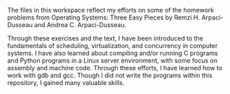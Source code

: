 The files in this workspace reflect my efforts on some of the homework problems from Operating Systems: Three Easy Pieces by Remzi H. Arpaci-Dusseau and Andrea C. Arpaci-Dusseau.

Through these exercises and the text, I have been introduced to the fundamentals of scheduling, virtualization, and concurrency in computer systems.
I have also learned about compiling and/or running C programs and Python programs in a Linux server environment, with some focus on assembly and machine code.
Through these efforts, I have learned how to work with gdb and gcc. Though I did not write the programs within this repository, I gained many valuable skills.
